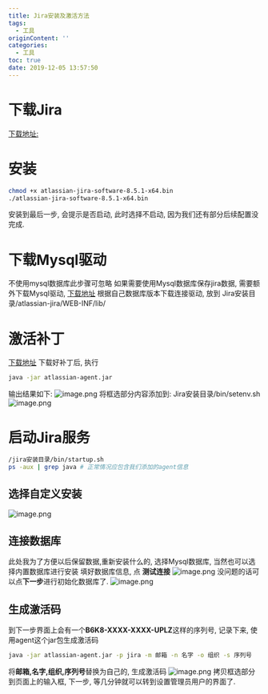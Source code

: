 ```yaml
---
title: Jira安装及激活方法
tags:
  - 工具
originContent: ''
categories:
  - 工具
toc: true
date: 2019-12-05 13:57:50
---
```


# 下载Jira
[下载地址:](https://www.atlassian.com/software/jira/downloads/binary/atlassian-jira-software-8.5.1-x64.bin)
# 安装
```bash
chmod +x atlassian-jira-software-8.5.1-x64.bin
./atlassian-jira-software-8.5.1-x64.bin
```
安装到最后一步, 会提示是否启动, 此时选择不启动, 因为我们还有部分后续配置没完成.
# 下载Mysql驱动
不使用mysql数据库此步骤可忽略
如果需要使用Mysql数据库保存jira数据, 需要额外下载Mysql驱动, [下载地址](https://mvnrepository.com/artifact/mysql/mysql-connector-java)
根据自己数据库版本下载连接驱动, 放到 Jira安装目录/atlassian-jira/WEB-INF/lib/
# 激活补丁
[下载地址](https://gitee.com/pengzhile/atlassian-agent/attach_files/283101/download)
下载好补丁后, 执行
```bash
java -jar atlassian-agent.jar
```
输出结果如下:
![image.png](/images/2019/12/05/9e05f400-170f-11ea-b10a-61d52cc50a10.png)
将框选部分内容添加到: Jira安装目录/bin/setenv.sh
![image.png](/images/2019/12/05/cae58850-170f-11ea-b10a-61d52cc50a10.png)
# 启动Jira服务
```bash
/jira安装目录/bin/startup.sh
ps -aux | grep java # 正常情况应包含我们添加的agent信息
```

## 选择自定义安装
![image.png](/images/2019/12/05/13abe750-1710-11ea-b10a-61d52cc50a10.png)

## 连接数据库
此处我为了方便以后保留数据,重新安装什么的, 选择Mysql数据库, 当然也可以选择内置数据库进行安装
填好数据库信息, 点 **测试连接**
![image.png](/images/2019/12/05/30a209b0-1711-11ea-b10a-61d52cc50a10.png)
没问题的话可以点**下一步**进行初始化数据库了.
![image.png](/images/2019/12/05/a009ef70-1711-11ea-b10a-61d52cc50a10.png)
## 生成激活码
到下一步界面上会有一个**B6K8-XXXX-XXXX-UPLZ**这样的序列号, 记录下来, 使用agent这个jar包生成激活码
```bash
java -jar atlassian-agent.jar -p jira -m 邮箱 -n 名字 -o 组织 -s 序列号
```
将**邮箱,名字,组织,序列号**替换为自己的, 生成激活码
![image.png](/images/2019/12/05/fdf09c80-1723-11ea-b10a-61d52cc50a10.png)
拷贝框选部分到页面上的输入框, 下一步, 等几分钟就可以转到设置管理员用户的界面了.